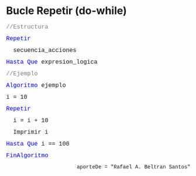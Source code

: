 # Bucle Repetir (do-while)

<font face="courier new" color="grey" size=3>//Estructura</font>

<font face="courier new" color="blue" size=3>Repetir </font>

<font face="courier new" size=3>&nbsp;&nbsp;secuencia_acciones </font>

<font face="courier new" color="blue" size=3>Hasta Que </font><font face="courier new" size=3>expresion_logica</font>

<font face="courier new" color="grey" size=3>//Ejemplo</font>

<font face="courier new" color="blue" size=3>Algoritmo </font><font face="courier new" size=3>ejemplo </font>

<font face="courier new" size=3>i = 10</font>

<font face="courier new" color="blue" size=3>Repetir </font>

<font face="courier new" size=3>&nbsp;&nbsp;i = i + 10 </font>

<font face="courier new" size=3>&nbsp;&nbsp;Imprimir i</font>

<font face="courier new" color="blue" size=3>Hasta Que </font><font face="courier new" size=3>i == 100</font>

<font face="courier new" color="blue" size=3>FinAlgoritmo</font>

<p align="right"><font face="courier new"> aporteDe = "Rafael A. Beltran Santos"</p>